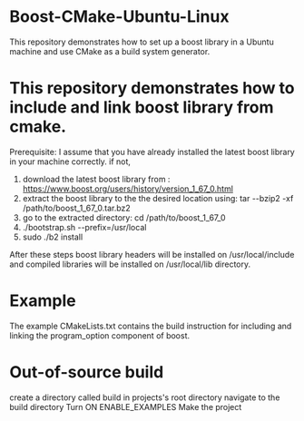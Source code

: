 # Boost-CMake-Ubuntu-Linux
This repository demonstrates how to set up a boost library in a Ubuntu machine and use CMake as a build system generator.

# This repository demonstrates how to include and link boost library from cmake.

Prerequisite:
I assume that you have already installed the latest boost library in your machine correctly.
if not, 
1. download the latest boost library from : https://www.boost.org/users/history/version_1_67_0.html
2. extract the boost library to the the desired location using: tar --bzip2 -xf /path/to/boost_1_67_0.tar.bz2
3. go to the extracted directory: cd /path/to/boost_1_67_0
4. ./bootstrap.sh --prefix=/usr/local
5. sudo ./b2 install

After these steps boost library headers will be installed on /usr/local/include and compiled libraries will be installed on /usr/local/lib directory.

# Example
The example CMakeLists.txt contains the build instruction for including and linking the program_option component of boost.
# Out-of-source build
create a directory called build in projects's root directory
navigate to the build directory 
Turn ON ENABLE_EXAMPLES
Make the project
